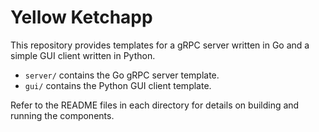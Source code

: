 # Yellow Ketchapp

This repository provides templates for a gRPC server written in Go and a simple GUI client written in Python.

- `server/` contains the Go gRPC server template.
- `gui/` contains the Python GUI client template.

Refer to the README files in each directory for details on building and running the components.
